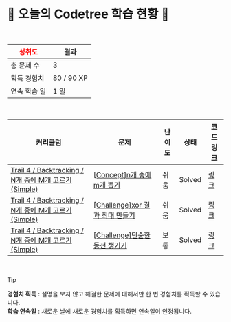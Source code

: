 # 🌲 오늘의 Codetree 학습 현황 🌲

<br />

| <span style="color:red;display:block;text-align:center;"> **성취도**</span> | 결과 |
|---|---|
| 총 문제 수 | 3 |
| 획득 경험치 | 80 / 90 XP |
| 연속 학습 일 | 1 일 |

<br />

|커리큘럼|문제|난이도|상태|코드 링크|
|---|---|---|---|---|
|[Trail 4 / Backtracking / N개 중에 M개 고르기(Simple)](https://https://en.codetree.ai/trail-info/intermediate-low/)|[[Concept]n개 중에 m개 뽑기](https://https://en.codetree.ai/trails/complete/curated-cards/intro-n-choose-m/)|쉬움|Solved|[링크](https://github.com/Layla7120/codetree-TILs/blob/main/250109/n%EA%B0%9C%20%EC%A4%91%EC%97%90%20m%EA%B0%9C%20%EB%BD%91%EA%B8%B0/n-choose-m.py)|
|[Trail 4 / Backtracking / N개 중에 M개 고르기(Simple)](https://https://en.codetree.ai/trail-info/intermediate-low/)|[[Challenge]xor 결과 최대 만들기](https://https://en.codetree.ai/trails/complete/curated-cards/challenge-max-of-xor/)|쉬움|Solved|[링크](https://github.com/Layla7120/codetree-TILs/blob/main/250109/xor%20%EA%B2%B0%EA%B3%BC%20%EC%B5%9C%EB%8C%80%20%EB%A7%8C%EB%93%A4%EA%B8%B0/max-of-xor.py)|
|[Trail 4 / Backtracking / N개 중에 M개 고르기(Simple)](https://https://en.codetree.ai/trail-info/intermediate-low/)|[[Challenge]단순한 동전 챙기기](https://https://en.codetree.ai/trails/complete/curated-cards/challenge-collect-coins-easy/)|보통|Solved|[링크](https://github.com/Layla7120/codetree-TILs/blob/main/250109/%EB%8B%A8%EC%88%9C%ED%95%9C%20%EB%8F%99%EC%A0%84%20%EC%B1%99%EA%B8%B0%EA%B8%B0/collect-coins-easy.py)|


<br />

> [!TIP]
> **경험치 획득** : 설명을 보지 않고 해결한 문제에 대해서만 한 번 경험치를 획득할 수 있습니다.  
> **학습 연속일** : 새로운 날에 새로운 경험치를 획득하면 연속일이 인정됩니다.

